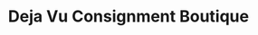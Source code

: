 ---
title: "Deja Vu Consignment Boutique"
url: /vancouver/deja-vu-consignment-boutique/
shop: clothes
---